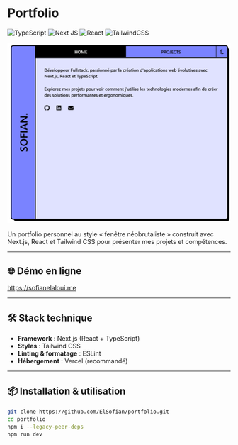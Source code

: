 # Portfolio

![TypeScript](https://img.shields.io/badge/typescript-%23007ACC.svg?style=for-the-badge&logo=typescript&logoColor=white)
![Next JS](https://img.shields.io/badge/Next-black?style=for-the-badge&logo=next.js&logoColor=white)
![React](https://img.shields.io/badge/react-%2320232a.svg?style=for-the-badge&logo=react&logoColor=%2361DAFB)
![TailwindCSS](https://img.shields.io/badge/tailwindcss-%2338B2AC.svg?style=for-the-badge&logo=tailwind-css&logoColor=white)

![Aperçu du Portfolio](./public/portfolio.png)

Un portfolio personnel au style « fenêtre néobrutaliste » construit avec Next.js, React et Tailwind CSS pour présenter mes projets et compétences.

---

## 🌐 Démo en ligne

https://sofianelaloui.me

---

## 🛠️ Stack technique

- **Framework** : Next.js (React + TypeScript)  
- **Styles** : Tailwind CSS
- **Linting & formatage** : ESLint 
- **Hébergement** : Vercel (recommandé)  

---

## 📦 Installation & utilisation
 
   ```bash
   git clone https://github.com/ElSofian/portfolio.git
   cd portfolio
   npm i --legacy-peer-deps
   npm run dev
   ```

